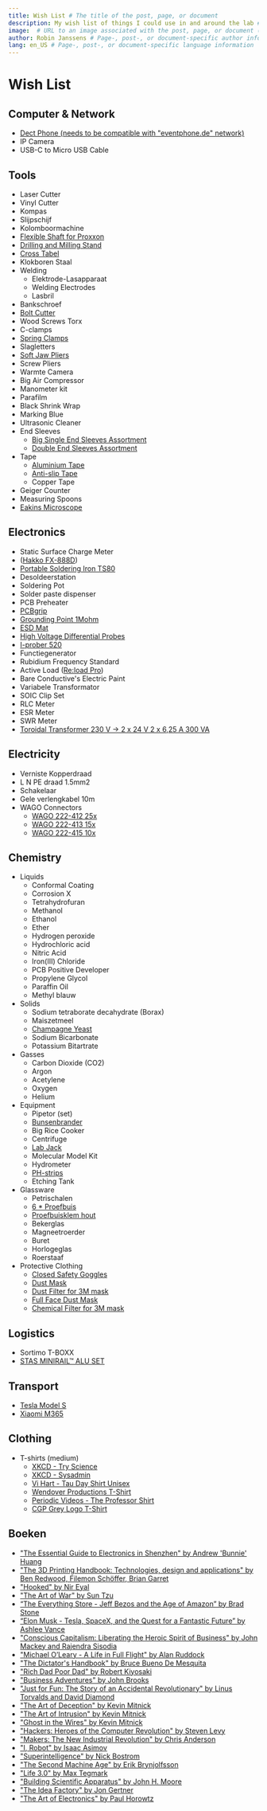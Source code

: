 ```yaml
---
title: Wish List # The title of the post, page, or document
description: My wish list of things I could use in and around the lab # A short description of the page's content
image:  # URL to an image associated with the post, page, or document (e.g., /assets/page-pic.jpg)
author: Robin Janssens # Page-, post-, or document-specific author information (see Advanced usage)
lang: en_US # Page-, post-, or document-specific language information
---
```


Wish List
=========

Computer & Network
------------------
- [Dect Phone (needs to be compatible with "eventphone.de" network)](http://www.eventphone.de/wiki/index.php/DECT_Phone_Compatibility_List)
- IP Camera
- USB-C to Micro USB Cable

Tools
-----
- Laser Cutter
- Vinyl Cutter
- Kompas
- Slijpschijf
- Kolomboormachine
- [Flexible Shaft for Proxxon](http://www.conrad.be/ce/nl/product/826203/Proxxon-Micromot-110FB-flexibele-as-28-622/SHOP_AREA_37387)
- [Drilling and Milling Stand](http://www.conrad.be/ce/nl/product/826064/Boor-en-freesbank-BFB-2000-Proxxon-Micromot-20-000?ref=searchDetail)
- [Cross Tabel](http://www.conrad.be/ce/nl/product/826095/Proxxon-Micromot-KT-150-20-150-Kruistafel/?ref=bundles&rt=bundles&rb=1)
- Klokboren Staal
- Welding
    - Elektrode-Lasapparaat
    - Welding Electrodes
    - Lasbril
- Bankschroef
- [Bolt Cutter](http://www.conrad.be/ce/nl/product/816609/Kniptang-Knipex-71-72-610-Knipex-71-72-610?ref=list)
- Wood Screws Torx
- C-clamps
- [Spring Clamps](http://www.conrad.be/ce/nl/product/468324/FZ-60-Veerklem-Wolfcraft-3631000)
- Slagletters
- [Soft Jaw Pliers](https://www.thorlabs.com/newgrouppage9.cfm?objectgroup_id=5259&pn=SJP1)
- Screw Pliers
- Warmte Camera
- Big Air Compressor
- Manometer kit
- Parafilm
- Black Shrink Wrap
- Marking Blue
- Ultrasonic Cleaner
- End Sleeves
    - [Big Single End Sleeves Assortment](http://www.conrad.be/ce/nl/product/737030/Conrad-737030-Adereindhuls-assortiment-05-mm-10-mm-Oranje-Wit-Geel-Rood-Blauw-Groen-Zwart-Wit-2700-stuks/)
    - [Double End Sleeves Assortment](http://www.conrad.be/ce/nl/product/739873/Conrad-93014c620-Dubbel-adereindhulzen-assortiment-075-mm-25-mm-Wit-Geel-Rood-Blauw-200-stuks)
- Tape
    - [Aluminium Tape](http://www.conrad.be/ce/nl/product/545738/3M-1436F-Zacht-aluminium-tape-l-x-b-50-m-x-50-mm-Zilver-Aluminium-Inhoud-1-rollen?ref=searchDetail)
    - [Anti-slip Tape](http://www.conrad.be/ce/nl/product/545411/Conrad-Antislipband-l-x-b-10-m-x-50-mm-Zwart-PVC-Inhoud-1-rollen?ref=list)
    - Copper Tape
- Geiger Counter
- Measuring Spoons
- [Eakins Microscope](https://www.aliexpress.com/item/Autofocus-SONY-IMX290-HDMI-TF-Video-Auto-Focus-Industry-Microscope-Camera-180X-C-Mount-Lens-Stand/32854389430.html?aff_platform=link-c-tool&cpt=1545055385566&sk=b7ycSav2&aff_trace_key=29ad46cb9f26474fb755ec900773be15-1545055385566-06693-b7ycSav2&terminal_id=c80d880073564e619680e5d47563b570)

Electronics
-----------
- Static Surface Charge Meter
- ([Hakko FX-888D](http://www.batterfly.com/shop/hakko_fx-888d?gclid=Cj0KEQjw75yxBRD78uqEnuG-5vcBEiQAQbaxSO2nWifkuYwvIPIYgtHW8KWX9PL9C2OzzYKqlNxlTs0aAj498P8HAQ))
- [Portable Soldering Iron TS80](https://www.aliexpress.com/item/4000764937427.html)
- Desoldeerstation
- Soldering Pot
- Solder paste dispenser
- PCB Preheater
- [PCBgrip](https://pcbgrip.com/)
- [Grounding Point 1Mohm](http://www.conrad.be/ce/nl/product/189441/Aardingsbox-BJZ-C-197-2542-Veiligheidsweerstand-1-M?ref=list)
- [ESD Mat](http://www.conrad.be/ce/nl/product/1268311/Conrad-l-x-b-119-cm-x-59-cm-Grijs-Zwart?ref=list)
- [High Voltage Differential Probes](http://www.eevblog.com/product/hvp70/)
- [I-prober 520](http://www.aimtti.com/product-category/current-probes/aim-i-prober-520)
- Functiegenerator
- Rubidium Frequency Standard
- Active Load ([Re:load Pro](https://www.tindie.com/products/arachnidlabs/reload-pro/))
- Bare Conductive's Electric Paint
- Variabele Transformator
- SOIC Clip Set
- RLC Meter
- ESR Meter
- SWR Meter
- [Toroidal Transformer 230 V -> 2 x 24 V 2 x 6,25 A 300 VA](http://www.conrad.be/ce/nl/product/710215/Ringkern-veiligheids-en-scheidingstransformator-230-V-2-x-24-V-2-x-625-A-300-VA-Block?ref=list)

Electricity
-----------
- Verniste Kopperdraad
- L N PE draad 1.5mm2
- Schakelaar
- Gele verlengkabel 10m
- WAGO Connectors
    - [WAGO 222-412 25x](http://www.conrad.be/ce/nl/product/730024/WAGO-222-412-Verbindingsklem-flexibel-008-4-mm-massief-008-25-mm-Aantal-polen-2-Inhoud-25-stuks-Grijs-Oranje?ref=list)
    - [WAGO 222-413 15x](http://www.conrad.be/ce/nl/product/730187/WAGO-222-413-Verbindingsklem-flexibel-008-4-mm-massief-008-25-mm-Aantal-polen-3-Inhoud-15-stuks-Grijs-Oranje?ref=list)
    - [WAGO 222-415 10x](http://www.conrad.be/ce/nl/product/730201/WAGO-222-415-Verbindingsklem-flexibel-008-4-mm-massief-008-25-mm-Aantal-polen-5-Inhoud-10-stuks-Grijs-Oranje?ref=list)

Chemistry
---------
- Liquids
    - Conformal Coating
    - Corrosion X
    - Tetrahydrofuran
    - Methanol
    - Ethanol
    - Ether
    - Hydrogen peroxide
    - Hydrochloric acid
    - Nitric Acid
    - Iron(III) Chloride
    - PCB Positive Developer
    - Propylene Glycol
    - Paraffin Oil
    - Methyl blauw
- Solids
    - Sodium tetraborate decahydrate (Borax)
    - Maiszetmeel
    - [Champagne Yeast](https://www.brouwland.com/nl/onze-producten/wijnbereiding/gisten/korrelgisten-kitzinger/d/korrelgist-kitz-champagne-vr-50-l)
    - Sodium Bicarbonate
    - Potassium Bitartrate
- Gasses
    - Carbon Dioxide (CO2)
    - Argon
    - Acetylene
    - Oxygen
    - Helium
- Equipment
    - Pipetor (set)
    - [Bunsenbrander](https://www.brouwland.com/nl/onze-producten/meten-labo/glaswerk/distillatie-apparatuur/d/bunsenbrander-propaan-butaan)
    - Big Rice Cooker
    - Centrifuge
    - [Lab Jack](https://www.aliexpress.com/w/wholesale-lab-jack.html?spm=2114.search0104.0.0.A2PyJG&site=glo&groupsort=1&SortType=total_tranpro_desc&g=y&SearchText=lab+jack)
    - Molecular Model Kit
    - Hydrometer
    - [PH-strips](https://www.brouwland.com/nl/onze-producten/meten-labo/ph-meting/d/ph-papier-1-12-universeel-20-strips)
    - Etching Tank
- Glassware
    - Petrischalen
    - [6 * Proefbuis](https://www.brouwland.com/nl/onze-producten/meten-labo/glaswerk/proefbuizen-en-toebehoren/d/proefbuis-160x16-mm-schroefdop)
    - [Proefbuisklem hout](https://www.brouwland.com/nl/onze-producten/meten-labo/glaswerk/proefbuizen-en-toebehoren/d/proefbuisklem-hout)
    - Bekerglas
    - Magneetroerder
    - Buret
    - Horlogeglas
    - Roerstaaf
- Protective Clothing
    - [Closed Safety Goggles](http://www.conrad.be/ce/nl/product/888279/3M-goggles-2890SA-DE272934089?ref=list)
    - [Dust Mask](http://www.conrad.be/ce/nl/product/831216/3M-6200M-3M-Halfmasker-6200-M-Filterklassebeschermingsgraad-Afhankelijk-van-het-filter-1-stuks)
    - [Dust Filter for 3M mask](http://www.conrad.be/ce/nl/product/831229/3M-7100015050-Inlegfilter-2125-Filterklassebeschermingsgraad-P2-10-paar)
    - [Full Face Dust Mask](http://www.conrad.be/ce/nl/product/831217/3M-3M-Maskerfilter-6800-M-6800M-1-stuks)
    - [Chemical Filter for 3M mask](http://www.conrad.be/ce/nl/product/831223/3M-6059-Gas-en-combifilter-Filterklassebeschermingsgraad-ABEK1-4-paar)

Logistics
---------
- Sortimo T-BOXX
- [STAS MINIRAIL™ ALU SET](https://www.ophangen.com/catalog/product/view/id/1286/s/stas-minirailtm-alu-set/category/463/)

Transport
---------
- [Tesla Model S](http://www.teslamotors.com/models)
- [Xiaomi M365](https://partner.bol.com/click/click?p=2&t=url&s=1033787&f=TXL&url=https%3A%2F%2Fwww.bol.com%2Fbe%2Fp%2Fxiaomi-m365-elektrische-e-step-eu-versie-met-2-reserve-banden-zwart-electric-scooter%2F9200000096480685%2F&name=Xiaomi%20M365%20Elektrische%20E-Step)

Clothing
--------
- T-shirts (medium)
    - [XKCD - Try Science](http://shop.xkcd.com/products/try-science)
    - [XKCD - Sysadmin](http://shop.xkcd.com/products/sysadmin)
    - [Vi Hart - Tau Day Shirt Unisex](https://store.dftba.com/products/tau-day-shirt?variant=12197084790859)
    - [Wendover Productions T-Shirt](https://standard.tv/collections/wendover-productions/products/copy-of-wendover-productions-t-shirt?variant=7603624968247)
    - [Periodic Videos - The Professor Shirt](https://store.dftba.com/collections/periodic-videos/products/the-professor-shirt?variant=797928247)
    - [CGP Grey Logo T-Shirt](https://standard.tv/collections/cgp-grey/products/cgp-grey-logo-shirt?variant=7550069243959)

Boeken
------
- ["The Essential Guide to Electronics in Shenzhen" by Andrew 'Bunnie' Huang](https://www.adafruit.com/product/3189)
- ["The 3D Printing Handbook: Technologies, design and applications" by Ben Redwood, Filemon Schöffer, Brian Garret](https://partner.bol.com/click/click?p=2&t=url&s=1033787&f=TXL&url=https%3A%2F%2Fwww.bol.com%2Fbe%2Fp%2Fthe-3d-printing-handbook-technologies-design-and-applications%2F9200000082228285%2F&name=The%203D%20Printing%20Handbook%3A%20Technologies%2C%20design...)
- ["Hooked" by Nir Eyal](https://partner.bol.com/click/click?p=2&t=url&s=1033787&f=TXL&url=https%3A%2F%2Fwww.bol.com%2Fbe%2Ff%2Fhooked%2F9200000023673505%2F&name=Hooked%2C%20Nir%20Eyal)
- ["The Art of War" by Sun Tzu](https://partner.bol.com/click/click?p=2&t=url&s=1033787&f=TXL&url=https%3A%2F%2Fwww.bol.com%2Fbe%2Ff%2Fthe-art-of-war%2F30038375%2F&name=Art%20Of%20War%20Illustrated%20Ed%2C%20Sun%20Tzu)
- [“The Everything Store - Jeff Bezos and the Age of Amazon” by Brad Stone](https://partner.bol.com/click/click?p=2&t=url&s=1033787&f=TXL&url=https%3A%2F%2Fwww.bol.com%2Fbe%2Ff%2Fthe-everything%2F9200000013374018%2F&name=The%20Everything%20Store%2C%20Brad%20Stone)
- [“Elon Musk - Tesla, SpaceX, and the Quest for a Fantastic Future” by Ashlee Vance](https://partner.bol.com/click/click?p=2&t=url&s=1033787&f=TXL&url=https%3A%2F%2Fwww.bol.com%2Fbe%2Ff%2Felon-musk%2F9200000033180278%2F&name=Elon%20musk%3A%20tesla%2C%20spacex%2C%20and%20the%20quest%20for%20a%20...)
- ["Conscious Capitalism: Liberating the Heroic Spirit of Business" by John Mackey and Rajendra Sisodia](https://partner.bol.com/click/click?p=2&t=url&s=1033787&f=TXL&url=https%3A%2F%2Fwww.bol.com%2Fbe%2Ff%2Fconscious-capitalism%2F9200000002572994%2F&name=Conscious%20Capitalism%2C%20John%20Mackey)
- ["Michael O’Leary - A Life in Full Flight" by Alan Ruddock](https://partner.bol.com/click/click?p=2&t=url&s=1033787&f=TXL&url=https%3A%2F%2Fwww.bol.com%2Fbe%2Ff%2Fmichael-o-leary%2F30293213%2F&name=Michael%20O'Leary%2C%20Alan%20Ruddock)
- ["The Dictator's Handbook" by Bruce Bueno De Mesquita](https://partner.bol.com/click/click?p=2&t=url&s=1033787&f=TXL&url=https%3A%2F%2Fwww.bol.com%2Fbe%2Ff%2Fthe-dictator-s-handbook%2F36065080%2F&name=The%20Dictator's%20Handbook%2C%20Bruce%20bueno%20de%20mesquita)
- ["Rich Dad Poor Dad" by Robert Kiyosaki](https://partner.bol.com/click/click?p=2&t=url&s=1033787&f=TXL&url=https%3A%2F%2Fwww.bol.com%2Fbe%2Ff%2Frich-dad-poor-dad%2F38739224%2F&name=Rich%20Dad%20Poor%20Dad%2C%20robert%20t.%20kiyosaki)
- ["Business Adventures" by John Brooks](https://partner.bol.com/click/click?p=2&t=url&s=1033787&f=TXL&url=https%3A%2F%2Fwww.bol.com%2Fbe%2Ff%2Fbusiness-adventures%2F9200000033071475%2F&name=Business%20Adventures%2C%20John%20Brooks)
- ["Just for Fun: The Story of an Accidental Revolutionary" by Linus Torvalds and David Diamond](https://partner.bol.com/click/click?p=2&t=url&s=1033787&f=TXL&url=https%3A%2F%2Fwww.bol.com%2Fbe%2Ff%2Fjust-for-fun%2F30254953%2F&name=Just%20for%20Fun%2C%20Linus%20Torvalds)
- ["The Art of Deception" by Kevin Mitnick](https://partner.bol.com/click/click?p=2&t=url&s=1033787&f=TXL&url=https%3A%2F%2Fwww.bol.com%2Fbe%2Ff%2Fthe-art-of-deception%2F30079041%2F&name=The%20Art%20of%20Deception%2C%20Kevin%20D.%20Mitnick)
- ["The Art of Intrusion" by Kevin Mitnick](https://partner.bol.com/click/click?p=2&t=url&s=1033787&f=TXL&url=https%3A%2F%2Fwww.bol.com%2Fbe%2Ff%2Fthe-art-of-intrusion%2F30528623%2F&name=The%20Art%20of%20Intrusion%2C%20Kevin%20D.%20Mitnick)
- ["Ghost in the Wires" by Kevin Mitnick](https://partner.bol.com/click/click?p=2&t=url&s=1033787&f=TXL&url=https%3A%2F%2Fwww.bol.com%2Fbe%2Ff%2Fghost-in-the-wires%2F34641153%2F&name=Ghost%20in%20the%20Wires%2C%20Kevin%20Mitnick)
- ["Hackers: Heroes of the Computer Revolution" by Steven Levy](https://partner.bol.com/click/click?p=2&t=url&s=1033787&f=TXL&url=https%3A%2F%2Fwww.bol.com%2Fbe%2Ff%2Fhackers%2F37225444%2F&name=Hackers%2C%20Steven%20Levy)
- ["Makers: The New Industrial Revolution" by Chris Anderson](https://partner.bol.com/click/click?p=2&t=url&s=1033787&f=TXL&url=https%3A%2F%2Fwww.bol.com%2Fbe%2Ff%2Fmakers%2F9200000000917096%2F&name=Makers%2C%20Anderson%20c)
- ["I, Robot" by Isaac Asimov](https://partner.bol.com/click/click?p=2&t=url&s=1033787&f=TXL&url=https%3A%2F%2Fwww.bol.com%2Fbe%2Ff%2Fi-robot%2F9200000067463737%2F&name=I%2C%20Robot%2C%20Isaac%20Asimov)
- ["Superintelligence" by Nick Bostrom](https://partner.bol.com/click/click?p=2&t=url&s=1033787&f=TXL&url=https%3A%2F%2Fwww.bol.com%2Fbe%2Ff%2Fsuperintelligence-paths-dangers-strategies%2F9200000031616183%2F&name=Superintelligence%20%3A%20Paths%2C%20Dangers%2C%20Strategies...)
- ["The Second Machine Age" by Erik Brynjolfsson](https://partner.bol.com/click/click?p=2&t=url&s=1033787&f=TXL&url=https%3A%2F%2Fwww.bol.com%2Fbe%2Ff%2Fthe-second-machine%2F9200000014958627%2F&name=Second%20machine%20age%2C%20Erik%20Brynjolfsson)
- ["Life 3.0" by Max Tegmark](https://partner.bol.com/click/click?p=2&t=url&s=1033787&f=TXL&url=https%3A%2F%2Fwww.bol.com%2Fbe%2Ff%2Flife-3-0%2F9200000074627651%2F&name=Life%203.0%2C%20Max%20Tegmark)
- ["Building Scientific Apparatus" by John H. Moore](https://partner.bol.com/click/click?p=2&t=url&s=1033787&f=TXL&url=https%3A%2F%2Fwww.bol.com%2Fbe%2Ff%2Fbuilding-scientific-apparatus%2F35318196%2F&name=Building%20Scientific%20Apparatus%2C%20John%20H.%20Moore)
- ["The Idea Factory" by Jon Gertner](https://partner.bol.com/click/click?p=2&t=url&s=1033787&f=TXL&url=https%3A%2F%2Fwww.bol.com%2Fbe%2Ff%2Fthe-idea-factory%2F37493882%2F&name=The%20Idea%20Factory%2C%20Jon%20Gertner)
- ["The Art of Electronics" by Paul Horowtz](https://partner.bol.com/click/click?p=2&t=url&s=1033787&f=TXL&url=https%3A%2F%2Fwww.bol.com%2Fbe%2Ff%2Fthe-art-of-electronics%2F34493290%2F&name=The%20Art%20of%20Electronics)
